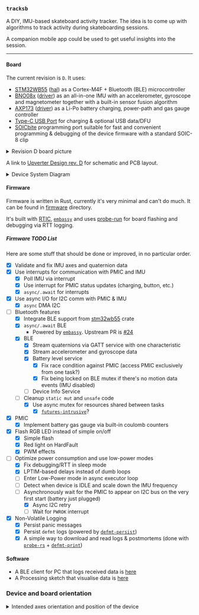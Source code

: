 ### `tracksb`

A DIY, IMU-based skateboard activity tracker. The idea is to come up with algorithms
to track activity during skateboarding sessions.

A companion mobile app could be used to get useful insights into the session.

<hr/>

#### Board

The current revision is `D`. It uses:

* [STM32WB55](https://www.st.com/en/microcontrollers-microprocessors/stm32wb55rg.html)
  ([hal](https://github.com/eupn/stm32wb-hal)) as a Cortex-M4F + Bluetooth (BLE) microcontroller
* [BNO08x](https://www.ceva-dsp.com/product/bno080-085/)
  ([driver](https://github.com/tstellanova/bno080)) as an all-in-one IMU with an accelerometer, gyroscope and magnetometer
  together with a built-in sensor fusion algorithm
* [AXP173](http://www.x-powers.com/en.php/Info/product_detail/article_id/27)
  ([driver](https://github.com/eupn/axp173-rs)) as a Li-Po battery charging, power-path and gas gauge controller
* [Type-C USB Port](https://gct.co/files/drawings/usb4085.pdf) for charging & optional USB data/DFU
* [SOICbite](https://github.com/SimonMerrett/SOICbite) programming port suitable for fast and convenient programming & debugging of the device firmware with  a standard SOIC-8 clip
<details>
  <summary>Revision D board picture</summary>

  ![Revision D PCB picture](docs/rev-d.jpg)
</details>

A link to [Upverter Design rev. D](https://upverter.com/design/ep/13d0e37f71522631/)
for schematic and PCB layout.

<details>
  <summary>Device System Diagram</summary>

  ![Device System Diagram](docs/system.png)
</details>

#### Firmware

Firmware is written in Rust, currently it's very minimal and can't do much.
It can be found in [firmware](firmware) directory.

It's built with [RTIC](https://rtic.rs), [`embassy`] and uses [probe-run](https://github.com/knurling-rs/probe-run)
for board flashing and debugging via RTT logging.

##### Firmware TODO List

Here are some stuff that should be done or improved, in no particular order.

- [x] Validate and fix IMU axes and quaternion data
- [x] Use interrupts for communication with PMIC and IMU
  - [x] Poll IMU via interrupt
  - [x] Use interrupt for PMIC status updates (charging, button, etc.)
  - [x] `async/.await` for interrupts
- [x] Use async I/O for I2C comm with PMIC & IMU
  - [x] `async` DMA I2C
- [ ] Bluetooth features
  - [x] Integrate BLE support from [stm32wb55](https://github.com/eupn/stm32wb55) crate
  - [x] `async/.await` BLE
    - Powered by [`embassy`]. Upstream PR is [#24](https://github.com/akiles/embassy/pull/24)
  - [x] BLE
    - [x] Stream quaternions via GATT service with one characteristic
    - [x] Stream accelerometer and gyroscope data
    - [x] Battery level service
      - [x] Fix race condition against PMIC (access PMIC exclusively from one task?)
      - [x] Fix being locked on BLE mutex if there's no motion data events (IMU disabled)
    - [ ] Device Info Service
  - [ ] Cleanup `static mut` and `unsafe` code
    - [x] Use async mutex for resources shared between tasks
      - [x] [`futures-intrusive`](https://crates.io/crates/futures-intrusive)?
- [x] PMIC
  - [x] Implement battery gas gauge via built-in coulomb counters
- [x] Flash RGB LED instead of simple on/off
  - [x] Simple flash
  - [x] Red light on HardFault
  - [x] PWM effects
- [ ] Optimize power consumption and use low-power modes
  - [x] Fix debugging/RTT in sleep mode
  - [x] LPTIM-based delays instead of dumb loops
  - [ ] Enter Low-Power mode in async executor loop
  - [ ] Detect when device is IDLE and scale down the IMU frequency
  - [ ] Asynchronously wait for the PMIC to appear on I2C bus on the very first start (battery just plugged)
    - [x] Async I2C retry
    - [ ] Wait for `PWROK` interrupt
- [x] Non-Volatile Logging
  - [x] Persist panic messages
  - [x] Persist `defmt` logs (powered by [`defmt-persist`])
  - [x] A simple way to download and read logs & postmortems (done with [`probe-rs`] + [`defmt-print`])

#### Software

- A BLE client for PC that logs received data is [here](ble-quaternions-listener)
- A Processing sketch that visualise data is [here](tracksbvis)

### Device and board orientation

<details>
  <summary>Intended axes orientation and position of the device</summary>

![Board and device orientation](docs/orientation.png)
</details>

[`embassy`]: https://github.com/akiles/embassy
[`defmt-persist`]: https://github.com/BlackbirdHQ/defmt-persist
[`probe-rs`]: https://github.com/probe-rs/probe-rs
[`defmt-print`]: https://github.com/eupn/defmt-print
